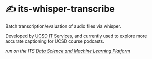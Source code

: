 # ✍️ its-whisper-transcribe
Batch transcription/evaluation of audio files via whisper. 

Developed by [UCSD IT Services](https://blink.ucsd.edu/technology/index.html), and currently used to explore more accurate captioning for UCSD course podcasts.

*run on the ITS [Data Science and Machine Learning Platform](https://datahub.ucsd.edu/)*
